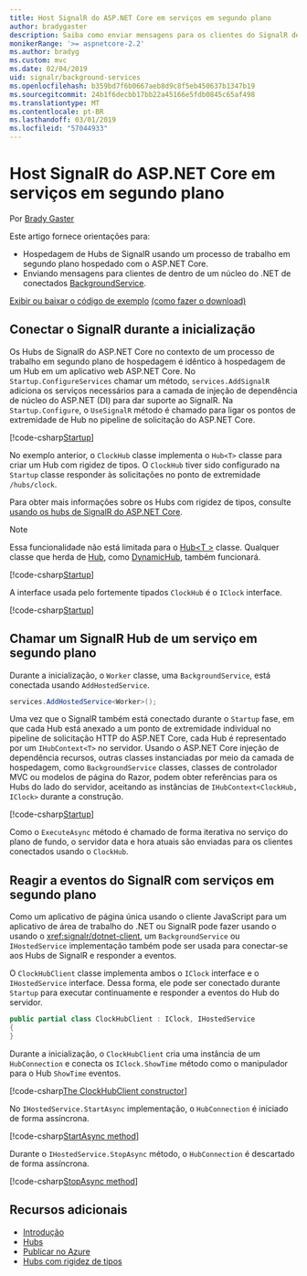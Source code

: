 ```yaml
---
title: Host SignalR do ASP.NET Core em serviços em segundo plano
author: bradygaster
description: Saiba como enviar mensagens para os clientes do SignalR de classes do .NET Core BackgroundService.
monikerRange: '>= aspnetcore-2.2'
ms.author: bradyg
ms.custom: mvc
ms.date: 02/04/2019
uid: signalr/background-services
ms.openlocfilehash: b359bd7f6b0667aeb8d9c8f5eb450637b1347b19
ms.sourcegitcommit: 24b1f6decbb17bb22a45166e5fdb0845c65af498
ms.translationtype: MT
ms.contentlocale: pt-BR
ms.lasthandoff: 03/01/2019
ms.locfileid: "57044933"
---
```

# <a name="host-aspnet-core-signalr-in-background-services"></a>Host SignalR do ASP.NET Core em serviços em segundo plano

Por [Brady Gaster](https://twitter.com/bradygaster)

Este artigo fornece orientações para:

* Hospedagem de Hubs de SignalR usando um processo de trabalho em segundo plano hospedado com o ASP.NET Core.
* Enviando mensagens para clientes de dentro de um núcleo do .NET de conectados [BackgroundService](xref:Microsoft.Extensions.Hosting.BackgroundService).

[Exibir ou baixar o código de exemplo](https://github.com/aspnet/Docs/tree/master/aspnetcore/signalr/background-service/sample/) [(como fazer o download)](xref:index#how-to-download-a-sample)

## <a name="wire-up-signalr-during-startup"></a>Conectar o SignalR durante a inicialização

Os Hubs de SignalR do ASP.NET Core no contexto de um processo de trabalho em segundo plano de hospedagem é idêntico à hospedagem de um Hub em um aplicativo web ASP.NET Core. No `Startup.ConfigureServices` chamar um método, `services.AddSignalR` adiciona os serviços necessários para a camada de injeção de dependência de núcleo do ASP.NET (DI) para dar suporte ao SignalR. Na `Startup.Configure`, o `UseSignalR` método é chamado para ligar os pontos de extremidade de Hub no pipeline de solicitação do ASP.NET Core.

[!code-csharp[Startup](background-service/sample/Server/Startup.cs?name=Startup)]

No exemplo anterior, o `ClockHub` classe implementa o `Hub<T>` classe para criar um Hub com rigidez de tipos. O `ClockHub` tiver sido configurado na `Startup` classe responder às solicitações no ponto de extremidade `/hubs/clock`.

Para obter mais informações sobre os Hubs com rigidez de tipos, consulte [usando os hubs de SignalR do ASP.NET Core](xref:signalr/hubs#strongly-typed-hubs).

> [!NOTE]
> Essa funcionalidade não está limitada para o [Hub\<T >](xref:Microsoft.AspNetCore.SignalR.Hub`1) classe. Qualquer classe que herda de [Hub](xref:Microsoft.AspNetCore.SignalR.Hub), como [DynamicHub](xref:Microsoft.AspNetCore.SignalR.DynamicHub), também funcionará.

[!code-csharp[Startup](background-service/sample/Server/ClockHub.cs?name=ClockHub)]

A interface usada pelo fortemente tipados `ClockHub` é o `IClock` interface.

[!code-csharp[Startup](background-service/sample/HubServiceInterfaces/IClock.cs?name=IClock)]

## <a name="call-a-signalr-hub-from-a-background-service"></a>Chamar um SignalR Hub de um serviço em segundo plano

Durante a inicialização, o `Worker` classe, uma `BackgroundService`, está conectada usando `AddHostedService`.

```csharp
services.AddHostedService<Worker>();
```

Uma vez que o SignalR também está conectado durante o `Startup` fase, em que cada Hub está anexado a um ponto de extremidade individual no pipeline de solicitação HTTP do ASP.NET Core, cada Hub é representado por um `IHubContext<T>` no servidor. Usando o ASP.NET Core injeção de dependência recursos, outras classes instanciadas por meio da camada de hospedagem, como `BackgroundService` classes, classes de controlador MVC ou modelos de página do Razor, podem obter referências para os Hubs do lado do servidor, aceitando as instâncias de `IHubContext<ClockHub, IClock>` durante a construção.

[!code-csharp[Startup](background-service/sample/Server/Worker.cs?name=Worker)]

Como o `ExecuteAsync` método é chamado de forma iterativa no serviço do plano de fundo, o servidor data e hora atuais são enviadas para os clientes conectados usando o `ClockHub`.

## <a name="react-to-signalr-events-with-background-services"></a>Reagir a eventos do SignalR com serviços em segundo plano

Como um aplicativo de página única usando o cliente JavaScript para um aplicativo de área de trabalho do .NET ou SignalR pode fazer usando o usando o <xref:signalr/dotnet-client>, um `BackgroundService` ou `IHostedService` implementação também pode ser usada para conectar-se aos Hubs de SignalR e responder a eventos.

O `ClockHubClient` classe implementa ambos o `IClock` interface e o `IHostedService` interface. Dessa forma, ele pode ser conectado durante `Startup` para executar continuamente e responder a eventos do Hub do servidor. 

```csharp
public partial class ClockHubClient : IClock, IHostedService
{
}
```

Durante a inicialização, o `ClockHubClient` cria uma instância de um `HubConnection` e conecta os `IClock.ShowTime` método como o manipulador para o Hub `ShowTime` eventos.

[!code-csharp[The ClockHubClient constructor](background-service/sample/Clients.ConsoleTwo/ClockHubClient.cs?name=ClockHubClientCtor)]

No `IHostedService.StartAsync` implementação, o `HubConnection` é iniciado de forma assíncrona.

[!code-csharp[StartAsync method](background-service/sample/Clients.ConsoleTwo/ClockHubClient.cs?name=StartAsync)]

Durante o `IHostedService.StopAsync` método, o `HubConnection` é descartado de forma assíncrona.

[!code-csharp[StopAsync method](background-service/sample/Clients.ConsoleTwo/ClockHubClient.cs?name=StopAsync)]

## <a name="additional-resources"></a>Recursos adicionais

* [Introdução](xref:tutorials/signalr)
* [Hubs](xref:signalr/hubs)
* [Publicar no Azure](xref:signalr/publish-to-azure-web-app)
* [Hubs com rigidez de tipos](xref:signalr/hubs#strongly-typed-hubs)
